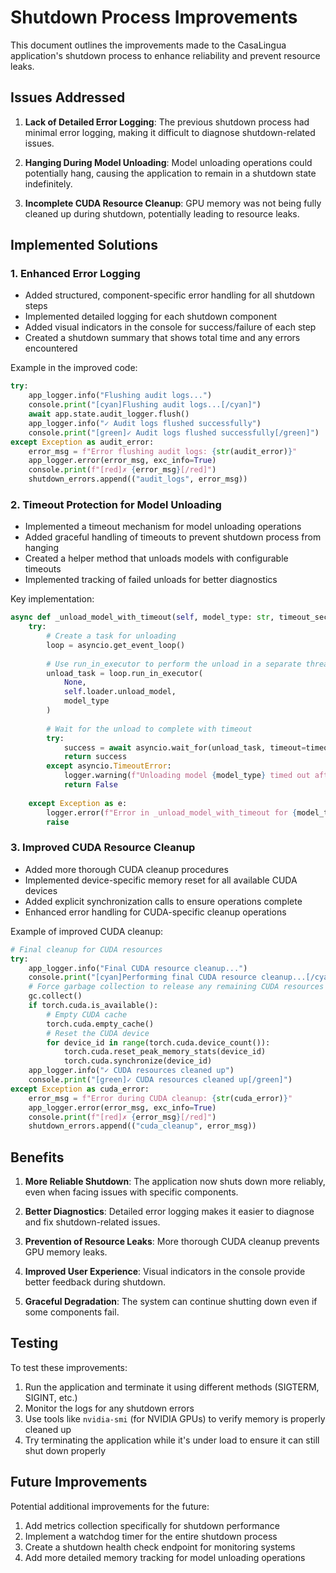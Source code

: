# Shutdown Process Improvements

This document outlines the improvements made to the CasaLingua application's shutdown process to enhance reliability and prevent resource leaks.

## Issues Addressed

1. **Lack of Detailed Error Logging**: The previous shutdown process had minimal error logging, making it difficult to diagnose shutdown-related issues.

2. **Hanging During Model Unloading**: Model unloading operations could potentially hang, causing the application to remain in a shutdown state indefinitely.

3. **Incomplete CUDA Resource Cleanup**: GPU memory was not being fully cleaned up during shutdown, potentially leading to resource leaks.

## Implemented Solutions

### 1. Enhanced Error Logging

- Added structured, component-specific error handling for all shutdown steps
- Implemented detailed logging for each shutdown component
- Added visual indicators in the console for success/failure of each step
- Created a shutdown summary that shows total time and any errors encountered

Example in the improved code:
```python
try:
    app_logger.info("Flushing audit logs...")
    console.print("[cyan]Flushing audit logs...[/cyan]")
    await app.state.audit_logger.flush()
    app_logger.info("✓ Audit logs flushed successfully")
    console.print("[green]✓ Audit logs flushed successfully[/green]")
except Exception as audit_error:
    error_msg = f"Error flushing audit logs: {str(audit_error)}"
    app_logger.error(error_msg, exc_info=True)
    console.print(f"[red]✗ {error_msg}[/red]")
    shutdown_errors.append(("audit_logs", error_msg))
```

### 2. Timeout Protection for Model Unloading

- Implemented a timeout mechanism for model unloading operations
- Added graceful handling of timeouts to prevent shutdown process from hanging
- Created a helper method that unloads models with configurable timeouts
- Implemented tracking of failed unloads for better diagnostics

Key implementation:
```python
async def _unload_model_with_timeout(self, model_type: str, timeout_seconds: float) -> bool:
    try:
        # Create a task for unloading
        loop = asyncio.get_event_loop()
        
        # Use run_in_executor to perform the unload in a separate thread
        unload_task = loop.run_in_executor(
            None, 
            self.loader.unload_model,
            model_type
        )
        
        # Wait for the unload to complete with timeout
        try:
            success = await asyncio.wait_for(unload_task, timeout=timeout_seconds)
            return success
        except asyncio.TimeoutError:
            logger.warning(f"Unloading model {model_type} timed out after {timeout_seconds}s")
            return False
            
    except Exception as e:
        logger.error(f"Error in _unload_model_with_timeout for {model_type}: {str(e)}", exc_info=True)
        raise
```

### 3. Improved CUDA Resource Cleanup

- Added more thorough CUDA cleanup procedures
- Implemented device-specific memory reset for all available CUDA devices
- Added explicit synchronization calls to ensure operations complete
- Enhanced error handling for CUDA-specific cleanup operations

Example of improved CUDA cleanup:
```python
# Final cleanup for CUDA resources
try:
    app_logger.info("Final CUDA resource cleanup...")
    console.print("[cyan]Performing final CUDA resource cleanup...[/cyan]")
    # Force garbage collection to release any remaining CUDA resources
    gc.collect()
    if torch.cuda.is_available():
        # Empty CUDA cache
        torch.cuda.empty_cache()
        # Reset the CUDA device
        for device_id in range(torch.cuda.device_count()):
            torch.cuda.reset_peak_memory_stats(device_id)
            torch.cuda.synchronize(device_id)
    app_logger.info("✓ CUDA resources cleaned up")
    console.print("[green]✓ CUDA resources cleaned up[/green]")
except Exception as cuda_error:
    error_msg = f"Error during CUDA cleanup: {str(cuda_error)}"
    app_logger.error(error_msg, exc_info=True)
    console.print(f"[red]✗ {error_msg}[/red]")
    shutdown_errors.append(("cuda_cleanup", error_msg))
```

## Benefits

1. **More Reliable Shutdown**: The application now shuts down more reliably, even when facing issues with specific components.

2. **Better Diagnostics**: Detailed error logging makes it easier to diagnose and fix shutdown-related issues.

3. **Prevention of Resource Leaks**: More thorough CUDA cleanup prevents GPU memory leaks.

4. **Improved User Experience**: Visual indicators in the console provide better feedback during shutdown.

5. **Graceful Degradation**: The system can continue shutting down even if some components fail.

## Testing

To test these improvements:

1. Run the application and terminate it using different methods (SIGTERM, SIGINT, etc.)
2. Monitor the logs for any shutdown errors
3. Use tools like `nvidia-smi` (for NVIDIA GPUs) to verify memory is properly cleaned up
4. Try terminating the application while it's under load to ensure it can still shut down properly

## Future Improvements

Potential additional improvements for the future:

1. Add metrics collection specifically for shutdown performance
2. Implement a watchdog timer for the entire shutdown process
3. Create a shutdown health check endpoint for monitoring systems
4. Add more detailed memory tracking for model unloading operations
